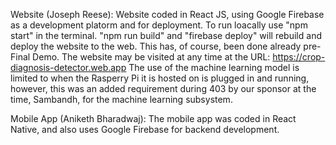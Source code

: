 

Website (Joseph Reese): Website coded in React JS, using Google Firebase as a development platorm and for deployment. To run loacally use "npm start" in the terminal. "npm run build" and "firebase deploy" 
will rebuild and deploy the website to the web. This has, of course, been done already pre-Final Demo. The website may be visited at any time at the URL: https://crop-diagnosis-detector.web.app 
The use of the machine learning model is limited to when the Rasperry Pi it is hosted on is plugged in and running, however, this was an added requirement during 403 by our sponsor at the time, Sambandh, 
for the machine learning subsystem. 

Mobile App (Aniketh Bharadwaj): The mobile app was coded in React Native, and also uses Google Firebase for backend development. 

